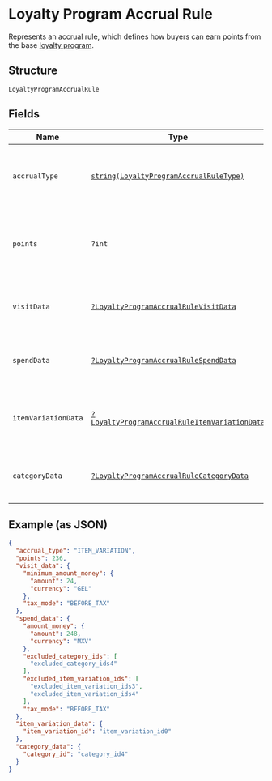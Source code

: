 
# Loyalty Program Accrual Rule

Represents an accrual rule, which defines how buyers can earn points from the base [loyalty program](../../doc/models/loyalty-program.md).

## Structure

`LoyaltyProgramAccrualRule`

## Fields

| Name | Type | Tags | Description | Getter | Setter |
|  --- | --- | --- | --- | --- | --- |
| `accrualType` | [`string(LoyaltyProgramAccrualRuleType)`](../../doc/models/loyalty-program-accrual-rule-type.md) | Required | The type of the accrual rule that defines how buyers can earn points. | getAccrualType(): string | setAccrualType(string accrualType): void |
| `points` | `?int` | Optional | The number of points that<br>buyers earn based on the `accrual_type`.<br>**Constraints**: `>= 1` | getPoints(): ?int | setPoints(?int points): void |
| `visitData` | [`?LoyaltyProgramAccrualRuleVisitData`](../../doc/models/loyalty-program-accrual-rule-visit-data.md) | Optional | Represents additional data for rules with the `VISIT` accrual type. | getVisitData(): ?LoyaltyProgramAccrualRuleVisitData | setVisitData(?LoyaltyProgramAccrualRuleVisitData visitData): void |
| `spendData` | [`?LoyaltyProgramAccrualRuleSpendData`](../../doc/models/loyalty-program-accrual-rule-spend-data.md) | Optional | Represents additional data for rules with the `SPEND` accrual type. | getSpendData(): ?LoyaltyProgramAccrualRuleSpendData | setSpendData(?LoyaltyProgramAccrualRuleSpendData spendData): void |
| `itemVariationData` | [`?LoyaltyProgramAccrualRuleItemVariationData`](../../doc/models/loyalty-program-accrual-rule-item-variation-data.md) | Optional | Represents additional data for rules with the `ITEM_VARIATION` accrual type. | getItemVariationData(): ?LoyaltyProgramAccrualRuleItemVariationData | setItemVariationData(?LoyaltyProgramAccrualRuleItemVariationData itemVariationData): void |
| `categoryData` | [`?LoyaltyProgramAccrualRuleCategoryData`](../../doc/models/loyalty-program-accrual-rule-category-data.md) | Optional | Represents additional data for rules with the `CATEGORY` accrual type. | getCategoryData(): ?LoyaltyProgramAccrualRuleCategoryData | setCategoryData(?LoyaltyProgramAccrualRuleCategoryData categoryData): void |

## Example (as JSON)

```json
{
  "accrual_type": "ITEM_VARIATION",
  "points": 236,
  "visit_data": {
    "minimum_amount_money": {
      "amount": 24,
      "currency": "GEL"
    },
    "tax_mode": "BEFORE_TAX"
  },
  "spend_data": {
    "amount_money": {
      "amount": 248,
      "currency": "MXV"
    },
    "excluded_category_ids": [
      "excluded_category_ids4"
    ],
    "excluded_item_variation_ids": [
      "excluded_item_variation_ids3",
      "excluded_item_variation_ids4"
    ],
    "tax_mode": "BEFORE_TAX"
  },
  "item_variation_data": {
    "item_variation_id": "item_variation_id0"
  },
  "category_data": {
    "category_id": "category_id4"
  }
}
```

